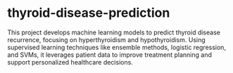 # thyroid-disease-prediction
This project develops machine learning models to predict thyroid disease recurrence, focusing on hyperthyroidism and hypothyroidism. Using supervised learning techniques like ensemble methods, logistic regression, and SVMs, it leverages patient data to improve treatment planning and support personalized healthcare decisions.
